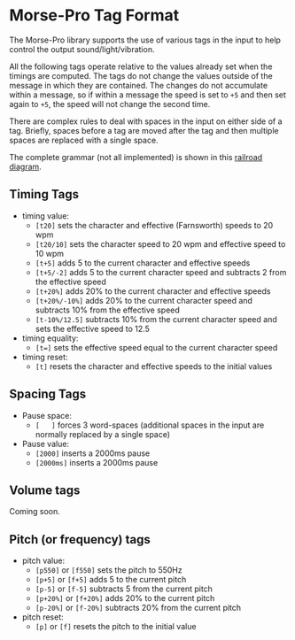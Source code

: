 # Morse-Pro Tag Format

The Morse-Pro library supports the use of various tags in the input to help control the output sound/light/vibration.

All the following tags operate relative to the values already set when the timings are computed. The tags do not change the values outside of the message in which they are contained. The changes do not accumulate within a message, so if within a message the speed is set to `+5` and then set again to `+5`, the speed will not change the second time.

There are complex rules to deal with spaces in the input on either side of a tag. Briefly, spaces before a tag are moved after the tag and then multiple spaces are replaced with a single space.

The complete grammar (not all implemented) is shown in this [railroad diagram](diagram.xhtml).

## Timing Tags

* timing value:
  * `[t20]` sets the character and effective (Farnsworth) speeds to 20 wpm
  * `[t20/10]` sets the character speed to 20 wpm and effective speed to 10 wpm
  * `[t+5]` adds 5 to the current character and effective speeds
  * `[t+5/-2]` adds 5 to the current character speed and subtracts 2 from the effective speed
  * `[t+20%]` adds 20% to the current character and effective speeds
  * `[t+20%/-10%]` adds 20% to the current character speed and subtracts 10% from the effective speed
  * `[t-10%/12.5]` subtracts 10% from the current character speed and sets the effective speed to 12.5
* timing equality:
  * `[t=]` sets the effective speed equal to the current character speed
* timing reset:
  * `[t]` resets the character and effective speeds to the initial values

## Spacing Tags

* Pause space:
  * `[   ]` forces 3 word-spaces (additional spaces in the input are normally replaced by a single space)
* Pause value:
  * `[2000]` inserts a 2000ms pause
  * `[2000ms]` inserts a 2000ms pause

## Volume tags

Coming soon.

## Pitch (or frequency) tags

* pitch value:
  * `[p550]` or `[f550]` sets the pitch to 550Hz
  * `[p+5]` or `[f+5]` adds 5 to the current pitch
  * `[p-5]` or `[f-5]` subtracts 5 from the current pitch
  * `[p+20%]` or `[f+20%]` adds 20% to the current pitch
  * `[p-20%]` or `[f-20%]` subtracts 20% from the current pitch
* pitch reset:
  * `[p]` or `[f]` resets the pitch to the initial value
